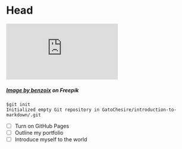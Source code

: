 # Head
![Image of background](https://www.freepik.es/foto-gratis/textura-pared-estuco-azul-marino-relieve-decorativo-abstracto-grunge-fondo-color-rugoso-gran-angular_11712554.htm#&position=3&from_view=search)
##### <a href="https://www.freepik.es/foto-gratis/textura-pared-estuco-azul-marino-relieve-decorativo-abstracto-grunge-fondo-color-rugoso-gran-angular_11712554.htm#&position=3&from_view=search">Image by benzoix</a> on Freepik

```
$git init
Initialized empty Git repository in GatoChesire/introduction-to-markdown/.git
```

- [ ] Turn on GitHub Pages
- [ ] Outline my portfolio
- [ ] Introduce myself to the world
